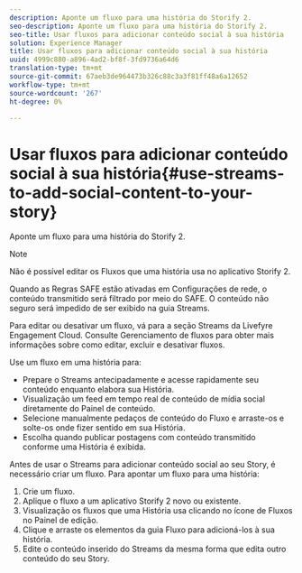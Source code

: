 ```yaml
---
description: Aponte um fluxo para uma história do Storify 2.
seo-description: Aponte um fluxo para uma história do Storify 2.
seo-title: Usar fluxos para adicionar conteúdo social à sua história
solution: Experience Manager
title: Usar fluxos para adicionar conteúdo social à sua história
uuid: 4999c880-a896-4ad2-bf8f-3fd9736a64d6
translation-type: tm+mt
source-git-commit: 67aeb3de964473b326c88c3a3f81ff48a6a12652
workflow-type: tm+mt
source-wordcount: '267'
ht-degree: 0%

---
```



# Usar fluxos para adicionar conteúdo social à sua história{#use-streams-to-add-social-content-to-your-story}

Aponte um fluxo para uma história do Storify 2.

>[!NOTE]
>
>Não é possível editar os Fluxos que uma história usa no aplicativo Storify 2.

Quando as Regras SAFE estão ativadas em Configurações de rede, o conteúdo transmitido será filtrado por meio do SAFE. O conteúdo não seguro será impedido de ser exibido na guia Streams.

Para editar ou desativar um fluxo, vá para a seção Streams da Livefyre Engagement Cloud. Consulte Gerenciamento de fluxos para obter mais informações sobre como editar, excluir e desativar fluxos.

Use um fluxo em uma história para:

* Prepare o Streams antecipadamente e acesse rapidamente seu conteúdo enquanto elabora sua História.
* Visualização um feed em tempo real de conteúdo de mídia social diretamente do Painel de conteúdo.
* Selecione manualmente pedaços de conteúdo do Fluxo e arraste-os e solte-os onde fizer sentido em sua História.
* Escolha quando publicar postagens com conteúdo transmitido conforme uma História é exibida.

Antes de usar o Streams para adicionar conteúdo social ao seu Story, é necessário criar um fluxo. Para apontar um fluxo para uma história:

1. Crie um fluxo.
1. Aplique o fluxo a um aplicativo Storify 2 novo ou existente.
1. Visualização os fluxos que uma História usa clicando no ícone de Fluxos no Painel de edição.
1. Clique e arraste os elementos da guia Fluxo para adicioná-los à sua história.
1. Edite o conteúdo inserido do Streams da mesma forma que edita outro conteúdo do seu Story.
